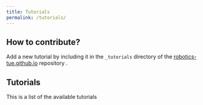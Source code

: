 ```yaml
---
title: Tutorials
permalink: /tutorials/
---
```


## How to contribute?
Add a new tutorial by including it in the `_tutorials` directory of the [robotics-tue.github.io](https://github.com/robotics-tue/robotics-tue.github.io) repository .

## Tutorials
This is a list of the available tutorials